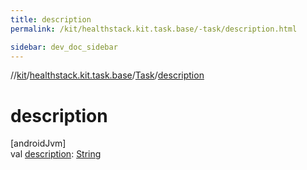 ```yaml
---
title: description
permalink: /kit/healthstack.kit.task.base/-task/description.html

sidebar: dev_doc_sidebar
---
```

//[kit](../../../index.html)/[healthstack.kit.task.base](../index.html)/[Task](index.html)/[description](description.html)



# description



[androidJvm]\
val [description](description.html): [String](https://kotlinlang.org/api/latest/jvm/stdlib/kotlin/-string/index.html)




